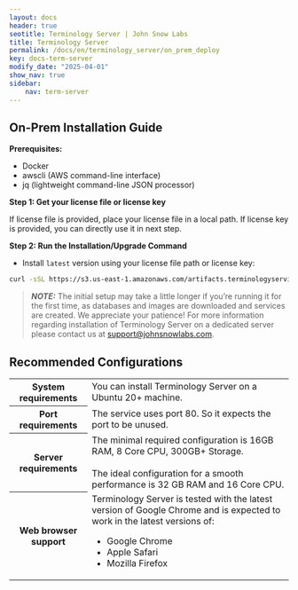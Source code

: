 ```yaml
---
layout: docs
header: true
seotitle: Terminology Server | John Snow Labs
title: Terminology Server 
permalink: /docs/en/terminology_server/on_prem_deploy
key: docs-term-server
modify_date: "2025-04-01"
show_nav: true
sidebar:
    nav: term-server
---
```


## **On-Prem Installation Guide**

**Prerequisites:**

* Docker
* awscli (AWS command-line interface)
* jq (lightweight command-line JSON processor)

**Step 1: Get your license file or license key**

If license file is provided, place your license file in a local path. If license key is provided, you can directly use it in next step.

**Step 2: Run the Installation/Upgrade Command**

* Install `latest` version using your license file path or license key:

```bash
curl -sSL https://s3.us-east-1.amazonaws.com/artifacts.terminologyservice.johnsnowlabs.com/install.sh | bash -s "YOUR_LICENSE_FILE_PATH_OR_LICENSE_KEY"
```

> **_NOTE:_** The initial setup may take a little longer if you’re running it for the first time, as databases and images are downloaded and services are created. We appreciate your patience! For more information regarding installation of Terminology Server on a dedicated server please contact us at [support@johnsnowlabs.com](mailto:support@johnsnowlabs.com).

## Recommended Configurations

<table class="table2">
  <tr>
    <th>System requirements</th>
    <td>You can install Terminology Server on a Ubuntu 20+ machine.</td>
  </tr>
  <tr>
    <th>Port requirements</th>
    <td>The service uses port <bl>80</bl>. So it expects the port to be unused.</td>
  </tr>
  <tr>
    <th>Server requirements</th>
    <td>The minimal required configuration is <bl>16GB RAM, 8 Core CPU, 300GB+ Storage</bl>.
        <br /><br />
    The ideal configuration for a smooth performance is <bl>32 GB RAM and 16 Core CPU</bl>.
    </td>
  </tr>
  <tr>
    <th>Web browser support</th>
    <td>Terminology Server is tested with the latest version of Google Chrome and is expected to work in the latest versions of:
      <ul>
      <li>Google Chrome</li>
      <li>Apple Safari</li>
      <li>Mozilla Firefox</li>
      </ul>
    </td>
  </tr>
</table>



